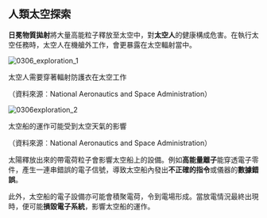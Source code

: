 ## 人類太空探索

**日冕物質拋射**將大量高能粒子釋放至太空中，對**太空人**的健康構成危害。在執行太空任務時，太空人在機艙外工作，會更暴露在太空輻射當中。

![0306_exploration_1](./static/0306_exploration_1.jpg)

太空人需要穿著輻射防護衣在太空工作

（資料來源︰National Aeronautics and Space Administration）

![0306exploration_2](./static/0306exploration_2.jpg)

太空船的運作可能受到太空天氣的影響

（資料來源︰National Aeronautics and Space Administration）

太陽釋放出來的帶電荷粒子會影響太空船上的設備。例如**高能量離子**能穿透電子零件，產生一連串錯誤的電子信號，導致太空船內發出**不正確的指令**或儀器的**數據錯誤**。

此外，太空船的電子設備亦可能會積聚電荷，令到電場形成。當放電情況最終出現時，便可能**損毀電子系統**，影響太空船的運作。


